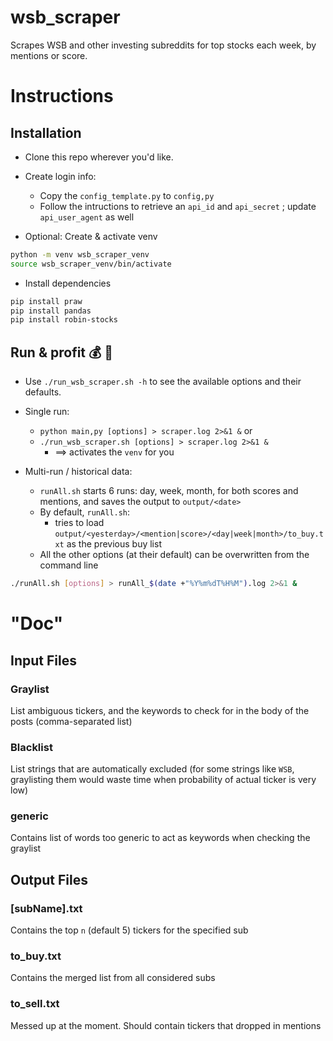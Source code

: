 # wsb_scraper
Scrapes WSB and other investing subreddits for top stocks each week, by mentions
or score.

# Instructions

## Installation

- Clone this repo wherever you'd like.

- Create login info:
    - Copy the `config_template.py` to `config,py`
    - Follow the intructions to retrieve an `api_id` and `api_secret` ; update
        `api_user_agent` as well

- Optional: Create & activate venv
```bash
python -m venv wsb_scraper_venv
source wsb_scraper_venv/bin/activate
```

- Install dependencies
```bash
pip install praw
pip install pandas
pip install robin-stocks
```

## Run & profit :moneybag: :rocket:

- Use `./run_wsb_scraper.sh -h` to see the available options and their defaults.

- Single run:
    - `python main,py [options] > scraper.log 2>&1 &`
    or
    - `./run_wsb_scraper.sh [options] > scraper.log 2>&1 &`
        - ==> activates the `venv` for you

- Multi-run / historical data:
    - `runAll.sh` starts 6 runs: day, week, month, for both scores and mentions,
        and saves the output to `output/<date>`
    - By default, `runAll.sh`:
        - tries to load
            `output/<yesterday>/<mention|score>/<day|week|month>/to_buy.txt`
            as the previous buy list
    - All the other options (at their default) can be overwritten from the
        command line
    
```bash
./runAll.sh [options] > runAll_$(date +"%Y%m%dT%H%M").log 2>&1 &
```

# "Doc"

## Input Files

### Graylist

List ambiguous tickers, and the keywords to check for in the body of the posts
(comma-separated list)

### Blacklist

List strings that are automatically excluded (for some strings like `WSB`,
graylisting them would waste time when probability of actual ticker is very low)

### generic

Contains list of words too generic to act as keywords when checking the graylist

## Output Files

### [subName].txt

Contains the top `n` (default 5) tickers for the specified sub

### to_buy.txt

Contains the merged list from all considered subs

### to_sell.txt

Messed up at the moment. Should contain tickers that dropped in mentions
